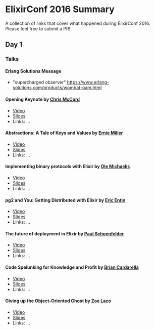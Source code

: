 # ElixirConf 2016 Summary

A collection of links that cover what happened during ElixirConf 2016. Please feel free to submit a PR!

## Day 1

### Talks

#### Erlang Solutions Message
- "supercharged observer" https://www.erlang-solutions.com/products/wombat-oam.html

#### Opening Keynote by [Chris McCord](https://twitter.com/chris_mccord)

- [Video](#)
- [Slides](#)
- Links: ...

#### Abstractions: A Tale of Keys and Values by [Ernie Miller](https://github.com/erniemiller)

- [Video](#)
- [Slides](#)
- Links: ...

#### Implementing binary protocols with Elixir by [Ole Michaelis](https://twitter.com/CodeStars)

- [Video](#)
- [Slides](#)
- Links: ...

#### pg2 and You: Getting Distributed with Elixir by [Eric Entin](https://twitter.com/antipax)

- [Video](#)
- [Slides](#)
- Links: ...

#### The future of deployment in Elixir by [Paul Schoenfelder](https://twitter.com/gotbones)

- [Video](#)
- [Slides](#)
- Links: ...

#### Code Spelunking for Knowledge and Profit by [Brian Cardarella](https://twitter.com/bcardarella)

- [Video](#)
- [Slides](#)
- Links: ...

#### Giving up the Object-Oriented Ghost by [Zoe Laco](https://twitter.com/morganlaco)

- [Video](#)
- [Slides](#)
- Links: ...

